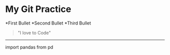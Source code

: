 # My Git Practice

*First Bullet
*Second Bullet
*Third Bullet

>"I love to Code"

-------

import pandas from pd
